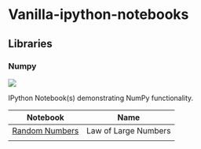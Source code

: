 # Vanilla-ipython-notebooks
## Libraries
### Numpy

<p>
<img src="https://user-images.githubusercontent.com/67586773/105040771-43887300-5a88-11eb-9f01-bee100b9ef22.png">
</p>

IPython Notebook(s) demonstrating NumPy functionality.


| Notebook                                                                                                 | Name                 |
|----------------------------------------------------------------------------------------------------------|----------------------|
| [Random Numbers](https://nbviewer.org/github/Thlurte/Vanilla/blob/main/Numpy/20221225151217086929.ipynb) | Law of Large Numbers |
|                                                                                                          |                      |

